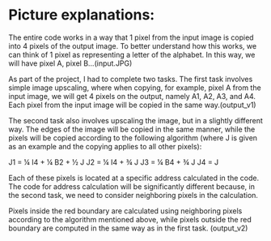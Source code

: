 # Picture explanations:

The entire code works in a way that 1 pixel from the input image is copied into 4 pixels of the output image. To better understand how this works, we can think of 1 pixel as representing a letter of the alphabet. In this way, we will have pixel A, pixel B...(input.JPG)

As part of the project, I had to complete two tasks. The first task involves simple image upscaling, where when copying, for example, pixel A from the input image, we will get 4 pixels on the output, namely A1, A2, A3, and A4. Each pixel from the input image will be copied in the same way.(output_v1)

The second task also involves upscaling the image, but in a slightly different way. The edges of the image will be copied in the same manner, while the pixels will be copied according to the following algorithm (where J is given as an example and the copying applies to all other pixels):

J1 = ¼ I4 + ¼ B2 + ½ J
J2 = ¼ I4 + ¾ J
J3 = ¼ B4 + ¾ J
J4 = J

Each of these pixels is located at a specific address calculated in the code. The code for address calculation will be significantly different because, in the second task, we need to consider neighboring pixels in the calculation.

Pixels inside the red boundary are calculated using neighboring pixels according to the algorithm mentioned above, while pixels outside the red boundary are computed in the same way as in the first task. (output_v2)
